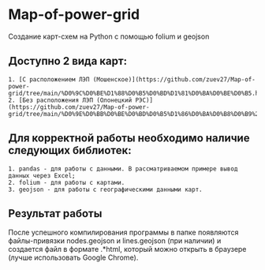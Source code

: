 # Map-of-power-grid
Создание карт-схем на Python с помощью folium и geojson
## Доступно 2 вида карт:

```
1. [С расположением ЛЭП (Мошенское)](https://github.com/zuev27/Map-of-power-grid/tree/main/%D0%9C%D0%BE%D1%88%D0%B5%D0%BD%D1%81%D0%BA%D0%BE%D0%B5.html);
2. [Без расположения ЛЭП (Олонецкий РЭС)] (https://github.com/zuev27/Map-of-power-grid/tree/main/%D0%9E%D0%BB%D0%BE%D0%BD%D0%B5%D1%86%D0%BA%D0%B8%D0%B9%20%D0%A0%D0%AD%D0%A1.html).
```

## Для корректной работы необходимо наличие следующих библиотек:
```
1. pandas - для работы с данными. В рассматриваемом примере вывод данных через Excel;
2. folium - для работы с картами.
3. geojson - для работы с географическими данными карт.
```

## Результат работы

После успешного компилирования программы в папке появляются файлы-привязки nodes.geojson и lines.geojson (при наличии) и создается файл в формате .*html, который можно открыть в браузере (лучше использовать Google Chrome).
